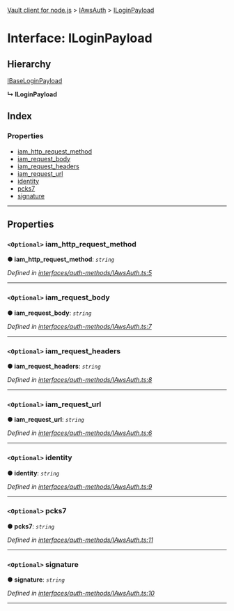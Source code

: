 [Vault client for node.js](../README.md) > [IAwsAuth](../modules/iawsauth.md) > [ILoginPayload](../interfaces/iawsauth.iloginpayload.md)

# Interface: ILoginPayload

## Hierarchy

 [IBaseLoginPayload](ibaseloginpayload.md)

**↳ ILoginPayload**

## Index

### Properties

* [iam_http_request_method](iawsauth.iloginpayload.md#iam_http_request_method)
* [iam_request_body](iawsauth.iloginpayload.md#iam_request_body)
* [iam_request_headers](iawsauth.iloginpayload.md#iam_request_headers)
* [iam_request_url](iawsauth.iloginpayload.md#iam_request_url)
* [identity](iawsauth.iloginpayload.md#identity)
* [pcks7](iawsauth.iloginpayload.md#pcks7)
* [signature](iawsauth.iloginpayload.md#signature)

---

## Properties

<a id="iam_http_request_method"></a>

### `<Optional>` iam_http_request_method

**● iam_http_request_method**: *`string`*

*Defined in [interfaces/auth-methods/IAwsAuth.ts:5](https://github.com/theogravity/vault-tacular/blob/cbfbab1/src/interfaces/auth-methods/IAwsAuth.ts#L5)*

___
<a id="iam_request_body"></a>

### `<Optional>` iam_request_body

**● iam_request_body**: *`string`*

*Defined in [interfaces/auth-methods/IAwsAuth.ts:7](https://github.com/theogravity/vault-tacular/blob/cbfbab1/src/interfaces/auth-methods/IAwsAuth.ts#L7)*

___
<a id="iam_request_headers"></a>

### `<Optional>` iam_request_headers

**● iam_request_headers**: *`string`*

*Defined in [interfaces/auth-methods/IAwsAuth.ts:8](https://github.com/theogravity/vault-tacular/blob/cbfbab1/src/interfaces/auth-methods/IAwsAuth.ts#L8)*

___
<a id="iam_request_url"></a>

### `<Optional>` iam_request_url

**● iam_request_url**: *`string`*

*Defined in [interfaces/auth-methods/IAwsAuth.ts:6](https://github.com/theogravity/vault-tacular/blob/cbfbab1/src/interfaces/auth-methods/IAwsAuth.ts#L6)*

___
<a id="identity"></a>

### `<Optional>` identity

**● identity**: *`string`*

*Defined in [interfaces/auth-methods/IAwsAuth.ts:9](https://github.com/theogravity/vault-tacular/blob/cbfbab1/src/interfaces/auth-methods/IAwsAuth.ts#L9)*

___
<a id="pcks7"></a>

### `<Optional>` pcks7

**● pcks7**: *`string`*

*Defined in [interfaces/auth-methods/IAwsAuth.ts:11](https://github.com/theogravity/vault-tacular/blob/cbfbab1/src/interfaces/auth-methods/IAwsAuth.ts#L11)*

___
<a id="signature"></a>

### `<Optional>` signature

**● signature**: *`string`*

*Defined in [interfaces/auth-methods/IAwsAuth.ts:10](https://github.com/theogravity/vault-tacular/blob/cbfbab1/src/interfaces/auth-methods/IAwsAuth.ts#L10)*

___

